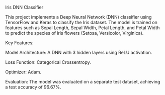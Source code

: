 Iris DNN Classifier

This project implements a Deep Neural Network (DNN) classifier using TensorFlow and Keras to classify the Iris dataset. The model is trained on features such as Sepal Length, Sepal Width, Petal Length, and Petal Width to predict the species of iris flowers (Setosa, Versicolor, Virginica).


Key Features:

Model Architecture: A DNN with 3 hidden layers using ReLU activation.

Loss Function: Categorical Crossentropy.

Optimizer: Adam.

Evaluation: The model was evaluated on a separate test dataset, achieving a test accuracy of 96.67%.
